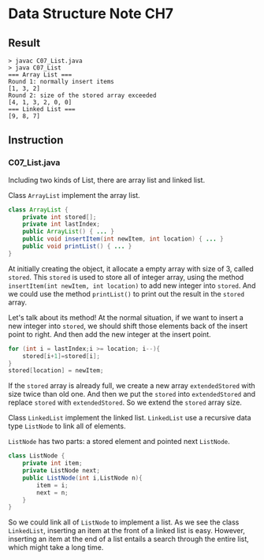 # Data Structure Note CH7

## Result
```shell
> javac C07_List.java
> java C07_List
=== Array List ===
Round 1: normally insert items
[1, 3, 2]
Round 2: size of the stored array exceeded
[4, 1, 3, 2, 0, 0]
=== Linked List ===
[9, 8, 7]
```

## Instruction
### C07_List.java
Including two kinds of List, there are array list and linked list.

Class `ArrayList` implement the array list.
```java
class ArrayList {
	private int stored[];
	private int lastIndex;
	public ArrayList() { ... }
  	public void insertItem(int newItem, int location) { ... }
	public void printList() { ... }
}
```
At initially creating the object, it allocate a empty array with size of 3, called `stored`. This `stored` is used to store all of integer array, using the method `insertItem(int newItem, int location)` to add new integer into `stored`. And we could use the method `printList()` to print out the result in the `stored` array.

Let's talk about its method! At the normal situation, if we want to insert a new integer into `stored`, we should shift those elements back of the insert point to right. And then add the new integer at the insert point.
```java
for (int i = lastIndex;i >= location; i--){
	stored[i+1]=stored[i];
}
stored[location] = newItem;
```

If the `stored` array is already full, we create a new array `extendedStored` with size twice than old one. And then we put the `stored` into `extendedStored` and replace `stored` with `extendedStored`. So we extend the `stored` array size.

Class `LinkedList` implement the linked list. `LinkedList` use a recursive data type `ListNode` to link all of elements.

`ListNode` has two parts: a stored element and pointed next `ListNode`. 
```java
class ListNode {
	private int item;
	private ListNode next;	
	public ListNode(int i,ListNode n){
		item = i;
		next = n;
	}
}
```

So we could link all of `ListNode` to implement a list. As we see the class `LinkedList`, inserting an item at the front of a linked list is easy. However, inserting an item at the end of a list entails a search through the entire list, which might take a long time.
